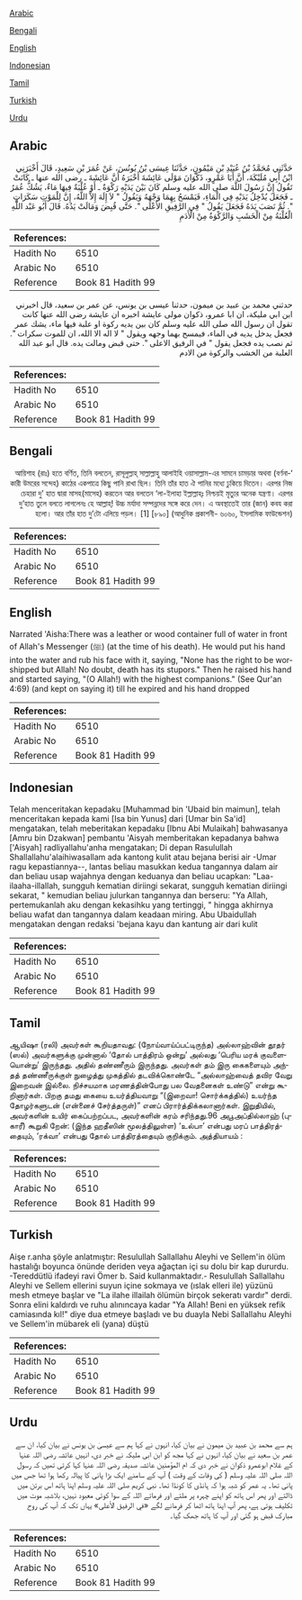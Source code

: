 [Arabic](#arabic)

[Bengali](#bengali)

[English](#english)

[Indonesian](#indonesian)

[Tamil](#tamil)

[Turkish](#turkish)

[Urdu](#urdu)

## Arabic


<div dir="rtl" lang="ar" style={{fontSize:'larger',backgroundColor:'#f8f9fa',padding:20}}>
حَدَّثَنِي مُحَمَّدُ بْنُ عُبَيْدِ بْنِ مَيْمُونٍ، حَدَّثَنَا عِيسَى بْنُ يُونُسَ، عَنْ عُمَرَ بْنِ سَعِيدٍ، قَالَ أَخْبَرَنِي ابْنُ أَبِي مُلَيْكَةَ، أَنَّ أَبَا عَمْرٍو، ذَكْوَانَ مَوْلَى عَائِشَةَ أَخْبَرَهُ أَنَّ عَائِشَةَ ـ رضى الله عنها ـ كَانَتْ تَقُولُ إِنَّ رَسُولَ اللَّهَ صلى الله عليه وسلم كَانَ بَيْنَ يَدَيْهِ رَكْوَةٌ ـ أَوْ عُلْبَةٌ فِيهَا مَاءٌ، يَشُكُّ عُمَرُ ـ فَجَعَلَ يُدْخِلُ يَدَيْهِ فِي الْمَاءِ، فَيَمْسَحُ بِهِمَا وَجْهَهُ وَيَقُولُ ‏"‏ لاَ إِلَهَ إِلاَّ اللَّهُ، إِنَّ لِلْمَوْتِ سَكَرَاتٍ ‏"‏‏.‏ ثُمَّ نَصَبَ يَدَهُ فَجَعَلَ يَقُولُ ‏"‏ فِي الرَّفِيقِ الأَعْلَى ‏"‏‏.‏ حَتَّى قُبِضَ وَمَالَتْ يَدُهُ‏.‏ قَالَ أَبُو عَبْد اللَّهِ الْعُلْبَةُ مِنْ الْخَشَبِ وَالرَّكْوَةُ مِنْ الْأَدَمِ
</div>
<div style={{backgroundColor:'#f8f9fa',padding:20, marginBottom: 10}}><table> <thead> <tr> <th>References:</th> <th></th> </tr> </thead> <tbody><tr><td>Hadith No</td><td>6510</td></tr><tr><td>Arabic No</td><td>6510</td></tr><tr><td>Reference</td><td>Book 81 Hadith 99</td></tr></tbody></table></div>


<div dir="rtl" lang="ar" style={{fontSize:'larger',backgroundColor:'#f8f9fa',padding:20}}>
حدثني محمد بن عبيد بن ميمون، حدثنا عيسى بن يونس، عن عمر بن سعيد، قال اخبرني ابن ابي مليكة، ان ابا عمرو، ذكوان مولى عايشة اخبره ان عايشة رضى الله عنها كانت تقول ان رسول الله صلى الله عليه وسلم كان بين يديه ركوة او علبة فيها ماء، يشك عمر فجعل يدخل يديه في الماء، فيمسح بهما وجهه ويقول " لا اله الا الله، ان للموت سكرات ". ثم نصب يده فجعل يقول " في الرفيق الاعلى ". حتى قبض ومالت يده. قال ابو عبد الله العلبة من الخشب والركوة من الادم
</div>
<div style={{backgroundColor:'#f8f9fa',padding:20, marginBottom: 10}}><table> <thead> <tr> <th>References:</th> <th></th> </tr> </thead> <tbody><tr><td>Hadith No</td><td>6510</td></tr><tr><td>Arabic No</td><td>6510</td></tr><tr><td>Reference</td><td>Book 81 Hadith 99</td></tr></tbody></table></div>

## Bengali


<div dir="rtl" lang="bn" style={{fontSize:'larger',backgroundColor:'#f8f9fa',padding:20}}>
‘আয়িশাহ (রাঃ) হতে বর্ণিত, তিনি বলতেন, রাসূলুল্লাহ্ সাল্লাল্লাহু আলাইহি ওয়াসাল্লাম-এর সামনে চামড়ার অথবা (বর্ণনাকারী উমরের সন্দেহ) কাঠের একপাত্রে কিছু পানি রাখা ছিল। তিনি তাঁর হাত ঐ পানির মধ্যে ঢুকিয়ে দিতেন। এরপর নিজ চেহারা দু’ হাত দ্বারা মাসহ(মাসেহ) করতেন আর বলতেন ‘লা-ইলাহা ইল্লাল্লাহ্ঃ নিশ্চয়ই মৃত্যুর অনেক যন্ত্রণা। এরপর দু’হাত তুলে বলতে লাগলেনঃ হে আল্লাহ্! উচ্চ মর্যাদা সম্পন্নদের সঙ্গে করে দেন। এ অবস্থাতেই তার (জান) কবয করা হলো। আর তাঁর হাত দু’টো এলিয়ে পড়ল। [1] [৮৯০] (আধুনিক প্রকাশনী- ৬০৬০, ইসলামিক ফাউন্ডেশন)
</div>
<div style={{backgroundColor:'#f8f9fa',padding:20, marginBottom: 10}}><table> <thead> <tr> <th>References:</th> <th></th> </tr> </thead> <tbody><tr><td>Hadith No</td><td>6510</td></tr><tr><td>Arabic No</td><td>6510</td></tr><tr><td>Reference</td><td>Book 81 Hadith 99</td></tr></tbody></table></div>

## English


<div dir="ltr" lang="en" style={{fontSize:'larger',backgroundColor:'#f8f9fa',padding:20}}>
Narrated 'Aisha:There was a leather or wood container full of water in front of Allah's Messenger (ﷺ) (at the time of his death). He would put his hand into the water and rub his face with it, saying, "None has the right to be worshipped but Allah! No doubt, death has its stupors." Then he raised his hand and started saying, "(O Allah!) with the highest companions." (See Qur'an 4:69) (and kept on saying it) till he expired and his hand dropped
</div>
<div style={{backgroundColor:'#f8f9fa',padding:20, marginBottom: 10}}><table> <thead> <tr> <th>References:</th> <th></th> </tr> </thead> <tbody><tr><td>Hadith No</td><td>6510</td></tr><tr><td>Arabic No</td><td>6510</td></tr><tr><td>Reference</td><td>Book 81 Hadith 99</td></tr></tbody></table></div>

## Indonesian


<div dir="ltr" lang="id" style={{fontSize:'larger',backgroundColor:'#f8f9fa',padding:20}}>
Telah menceritakan kepadaku [Muhammad bin 'Ubaid bin maimun], telah menceritakan kepada kami [Isa bin Yunus] dari [Umar bin Sa'id] mengatakan, telah meberitakan kepadaku [Ibnu Abi Mulaikah] bahwasanya [Amru bin Dzakwan] pembantu 'Aisyah memberitakan kepadanya bahwa ['Aisyah] radliyallahu'anha mengatakan; Di depan Rasulullah Shallallahu'alaihiwasallam ada kantong kulit atau bejana berisi air -Umar ragu kepastiannya--, lantas beliau masukkan kedua tangannya dalam air dan beliau usap wajahnya dengan keduanya dan beliau ucapkan: "Laa-ilaaha-illallah, sungguh kematian diriingi sekarat, sungguh kematian diriingi sekarat, " kemudian beliau julurkan tangannya dan berseru: "Ya Allah, pertemukanlah aku dengan kekasihku yang tertinggi, " hingga akhirnya beliau wafat dan tangannya dalam keadaan miring. Abu Ubaidullah mengatakan dengan redaksi 'bejana kayu dan kantung air dari kulit
</div>
<div style={{backgroundColor:'#f8f9fa',padding:20, marginBottom: 10}}><table> <thead> <tr> <th>References:</th> <th></th> </tr> </thead> <tbody><tr><td>Hadith No</td><td>6510</td></tr><tr><td>Arabic No</td><td>6510</td></tr><tr><td>Reference</td><td>Book 81 Hadith 99</td></tr></tbody></table></div>

## Tamil


<div dir="ltr" lang="ta" style={{fontSize:'larger',backgroundColor:'#f8f9fa',padding:20}}>
ஆயிஷா (ரலி) அவர்கள் கூறியதாவது: (நோய்வாய்ப்பட்டிருந்த) அல்லாஹ்வின் தூதர் (ஸல்) அவர்களுக்கு முன்னால் ‘தோல் பாத்திரம் ஒன்று’ அல்லது ‘பெரிய மரக் குவளையொன்று’ இருந்தது. அதில் தண்ணீரும் இருந்தது. அவர்கள் தம் இரு கைகளையும் அந்தத் தண்ணீருக்குள் நுழைத்து முகத்தில் தடவிக்கொண்டே “அல்லாஹ்வைத் தவிர வேறு இறைவன் இல்லை. நிச்சயமாக மரணத்தின்போது பல வேதனைகள் உண்டு” என்று கூறினார்கள். பிறகு தமது கையை உயர்த்தியவாறு “(இறைவா! சொர்க்கத்தில்) உயர்ந்த தோழர்களுடன் (என்னைச் சேர்த்தருள்)” எனப் பிரார்த்திக்கலானார்கள். இறுதியில், அவர்களின் உயிர் கைப்பற்றப்பட, அவர்களின் கரம் சரிந்தது.96 அபூஅப்தில்லாஹ் (புகாரீ) கூறுகி றேன்: (இந்த ஹதீஸின் மூலத்திலுள்ள) ‘உல்பா’ என்பது மரப் பாத்திரத்தையும், ‘ரக்வா’ என்பது தோல் பாத்திரத்தையும் குறிக்கும். அத்தியாயம் :
</div>
<div style={{backgroundColor:'#f8f9fa',padding:20, marginBottom: 10}}><table> <thead> <tr> <th>References:</th> <th></th> </tr> </thead> <tbody><tr><td>Hadith No</td><td>6510</td></tr><tr><td>Arabic No</td><td>6510</td></tr><tr><td>Reference</td><td>Book 81 Hadith 99</td></tr></tbody></table></div>

## Turkish


<div dir="ltr" lang="tr" style={{fontSize:'larger',backgroundColor:'#f8f9fa',padding:20}}>
Aişe r.anha şöyle anlatmıştır: Resulullah Sallallahu Aleyhi ve Sellem'in ölüm hastalığı boyunca önünde deriden veya ağaçtan içi su dolu bir kap dururdu. -Tereddütlü ifadeyi ravi Ömer b. Said kullanmaktadır.- Resulullah Sallallahu Aleyhi ve Sellem ellerini suyun içine sokmaya ve (ıslak elleri ile) yüzünü mesh etmeye başlar ve "La ilahe illailah ölümün birçok sekeratı vardır" derdi. Sonra elini kaldırdı ve ruhu alınıncaya kadar "Ya Allah! Beni en yüksek refik camiasında kıl!" diye dua etmeye başladı ve bu duayla Nebi Sallallahu Aleyhi ve Sellem'in mübarek eli (yana) düştü
</div>
<div style={{backgroundColor:'#f8f9fa',padding:20, marginBottom: 10}}><table> <thead> <tr> <th>References:</th> <th></th> </tr> </thead> <tbody><tr><td>Hadith No</td><td>6510</td></tr><tr><td>Arabic No</td><td>6510</td></tr><tr><td>Reference</td><td>Book 81 Hadith 99</td></tr></tbody></table></div>

## Urdu


<div dir="rtl" lang="ur" style={{fontSize:'larger',backgroundColor:'#f8f9fa',padding:20}}>
ہم سے محمد بن عبید بن میمون نے بیان کیا، انہوں نے کہا ہم سے عیسیٰ بن یونس نے بیان کیا، ان سے عمر بن سعید نے بیان کیا، انہوں نے کہا مجھ کو ابن ابی ملیکہ نے خبر دی، انہیں عائشہ رضی اللہ عنہا کے غلام ابوعمرو ذکوان نے خبر دی کہ ام المؤمنین عائشہ صدیقہ رضی اللہ عنہا کہا کرتی تھیں کہ رسول اللہ صلی اللہ علیہ وسلم ( کی وفات کے وقت ) آپ کے سامنے ایک بڑا پانی کا پیالہ رکھا ہوا تھا جس میں پانی تھا۔ یہ عمر کو شبہ ہوا کہ ہانڈی کا کونڈا تھا۔ نبی کریم صلی اللہ علیہ وسلم اپنا ہاتھ اس برتن میں ڈالتے اور پھر اس ہاتھ کو اپنے چہرہ پر ملتے اور فرماتے اللہ کے سوا کوئی معبود نہیں، بلاشبہ موت میں تکلیف ہوتی ہے، پھر آپ اپنا ہاتھ اٹھا کر فرمانے لگے «في الرفيق الأعلى» یہاں تک کہ آپ کی روح مبارک قبض ہو گئی اور آپ کا ہاتھ جھک گیا۔
</div>
<div style={{backgroundColor:'#f8f9fa',padding:20, marginBottom: 10}}><table> <thead> <tr> <th>References:</th> <th></th> </tr> </thead> <tbody><tr><td>Hadith No</td><td>6510</td></tr><tr><td>Arabic No</td><td>6510</td></tr><tr><td>Reference</td><td>Book 81 Hadith 99</td></tr></tbody></table></div>